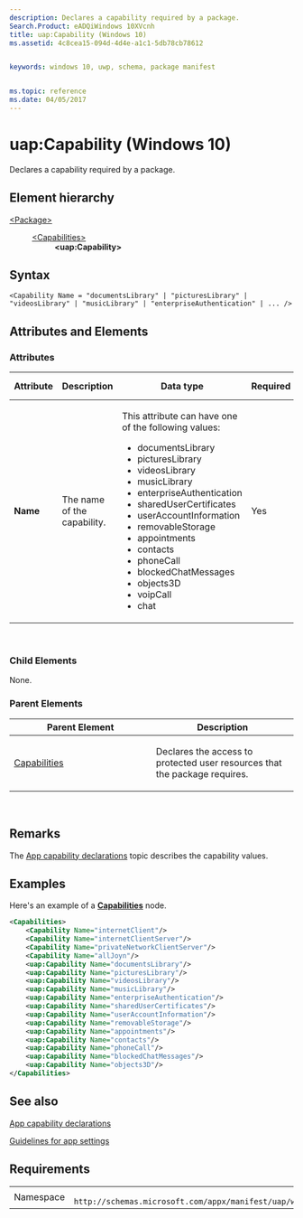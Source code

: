 ```yaml
---
description: Declares a capability required by a package.
Search.Product: eADQiWindows 10XVcnh
title: uap:Capability (Windows 10)
ms.assetid: 4c8cea15-094d-4d4e-a1c1-5db78cb78612


keywords: windows 10, uwp, schema, package manifest


ms.topic: reference
ms.date: 04/05/2017
---
```


# uap:Capability (Windows 10)


Declares a capability required by a package.

## Element hierarchy

<dl>
<dt><a href="element-package.md">&lt;Package&gt;</a></dt>
<dd>
<dl>
<dt><a href="element-capabilities.md">&lt;Capabilities&gt;</a></dt>
<dd><b>&lt;uap:Capability&gt;</b></dd>
</dl>
</dd>
</dl>

## Syntax

``` syntax
<Capability Name = "documentsLibrary" | "picturesLibrary" | "videosLibrary" | "musicLibrary" | "enterpriseAuthentication" | ... />
```

## Attributes and Elements


### Attributes

<table>
<colgroup>
<col width="20%" />
<col width="20%" />
<col width="20%" />
<col width="20%" />
<col width="20%" />
</colgroup>
<thead>
<tr class="header">
<th>Attribute</th>
<th>Description</th>
<th>Data type</th>
<th>Required</th>
<th>Default value</th>
</tr>
</thead>
<tbody>
<tr class="odd">
<td><strong>Name</strong></td>
<td><p>The name of the capability.</p></td>
<td><p>This attribute can have one of the following values:</p>
<ul>
<li>documentsLibrary</li>
<li>picturesLibrary</li>
<li>videosLibrary</li>
<li>musicLibrary</li>
<li>enterpriseAuthentication</li>
<li>sharedUserCertificates</li>
<li>userAccountInformation</li>
<li>removableStorage</li>
<li>appointments</li>
<li>contacts</li>
<li>phoneCall</li>
<li>blockedChatMessages</li>
<li>objects3D</li>
<li>voipCall</li>
<li>chat</li>
</ul></td>
<td>Yes</td>
<td></td>
</tr>
</tbody>
</table>

 

### Child Elements

None.

### Parent Elements

<table>
<colgroup>
<col width="50%" />
<col width="50%" />
</colgroup>
<thead>
<tr class="header">
<th>Parent Element</th>
<th>Description</th>
</tr>
</thead>
<tbody>
<tr class="odd">
<td><a href="element-capabilities.md">Capabilities</a> </td>
<td><p>Declares the access to protected user resources that the package requires.</p></td>
</tr>
</tbody>
</table>

 

## Remarks

The [App capability declarations](/previous-versions/windows/apps/hh464936(v=win.10)) topic describes the capability values.

## Examples

Here's an example of a [**Capabilities**](element-capabilities.md) node.

```XML
<Capabilities>
    <Capability Name="internetClient"/>
    <Capability Name="internetClientServer"/>
    <Capability Name="privateNetworkClientServer"/>
    <Capability Name="allJoyn"/>
    <uap:Capability Name="documentsLibrary"/>
    <uap:Capability Name="picturesLibrary"/>
    <uap:Capability Name="videosLibrary"/>
    <uap:Capability Name="musicLibrary"/>
    <uap:Capability Name="enterpriseAuthentication"/>
    <uap:Capability Name="sharedUserCertificates"/>
    <uap:Capability Name="userAccountInformation"/>
    <uap:Capability Name="removableStorage"/>
    <uap:Capability Name="appointments"/>
    <uap:Capability Name="contacts"/>
    <uap:Capability Name="phoneCall"/>
    <uap:Capability Name="blockedChatMessages"/>
    <uap:Capability Name="objects3D"/>
</Capabilities>
```

## See also


[App capability declarations](/previous-versions/windows/apps/hh464936(v=win.10))

[Guidelines for app settings](/windows/uwp/design/app-settings/guidelines-for-app-settings)

## Requirements

|   |   |
|--|--|
| Namespace | `	http://schemas.microsoft.com/appx/manifest/uap/windows10` |


 

 
